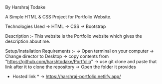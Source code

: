 By Harshraj Todake

A Simple HTML & CSS Project for Portfolio Website.

Technologies Used
-> HTML
-> CSS
-> Bootstrap

Description
:- This website is the Portfolio website which gives the description about me.

Setup/Installation Requirements
:-
-> Open terminal on your computer
-> Change director to Desktop
-> copy contents from "https://github.com/harshtodake/Portfolio"
-> use git clone and paste that link after it to clone the repository
-> Open the folder it provides

* Hosted link * 
-> https://harshraj-portfolio.netlify.app/
